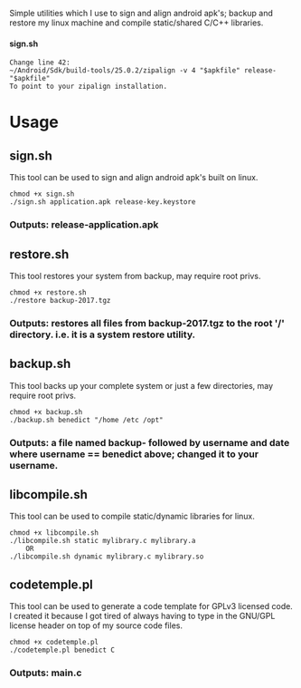 Simple utilities which I use to sign and align android apk's; backup and restore my linux machine and compile static/shared C/C++ libraries.

#### sign.sh
    Change line 42:
    ~/Android/Sdk/build-tools/25.0.2/zipalign -v 4 "$apkfile" release-"$apkfile"
    To point to your zipalign installation.

# Usage
## sign.sh
This tool can be used to sign and align android apk's built on linux.
```
chmod +x sign.sh
./sign.sh application.apk release-key.keystore
```
### Outputs: release-application.apk

## restore.sh
This tool restores your system from backup, may require root privs.
```
chmod +x restore.sh
./restore backup-2017.tgz
```
### Outputs: restores all files from backup-2017.tgz to the root '/' directory. i.e. it is a system restore utility.

## backup.sh
This tool backs up your complete system or just a few directories, may require root privs.
```
chmod +x backup.sh
./backup.sh benedict "/home /etc /opt"
```
### Outputs: a file named backup- followed by username and date where username == benedict above; changed it to your username.

## libcompile.sh
This tool can be used to compile static/dynamic libraries for linux.
```
chmod +x libcompile.sh
./libcompile.sh static mylibrary.c mylibrary.a
    OR
./libcompile.sh dynamic mylibrary.c mylibrary.so
```
## codetemple.pl
This tool can be used to generate a code template for GPLv3 licensed code. I created it because I got tired of always having to type in the GNU/GPL license header on top of my source code files.
```
chmod +x codetemple.pl
./codetemple.pl benedict C
```
### Outputs: main.c
